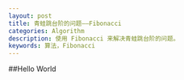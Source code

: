 ```yaml
---
layout: post
title: 青蛙跳台阶的问题——Fibonacci
categories: Algorithm
description: 使用 Fibonacci 来解决青蛙跳台阶的问题。
keywords: 算法，Fibonacci
---
```


##Hello World
